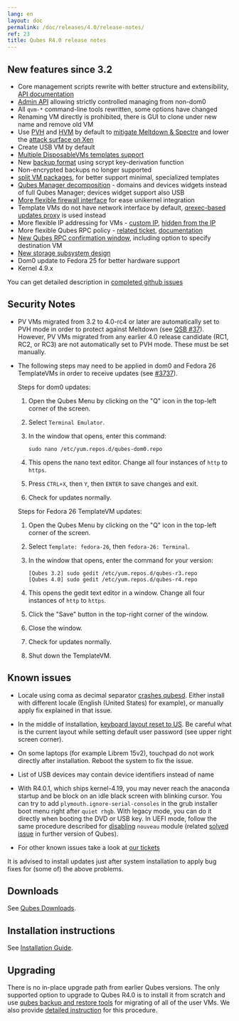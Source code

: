 ```yaml
---
lang: en
layout: doc
permalink: /doc/releases/4.0/release-notes/
ref: 23
title: Qubes R4.0 release notes
---
```


New features since 3.2
----------------------

* Core management scripts rewrite with better structure and extensibility, [API documentation](https://dev.qubes-os.org/projects/core-admin/en/latest/index.html)
* [Admin API](/news/2017/06/27/qubes-admin-api/) allowing strictly controlled managing from non-dom0
* All `qvm-*` command-line tools rewritten, some options have changed
* Renaming VM directly is prohibited, there is GUI to clone under new name and remove old VM
* Use [PVH](https://github.com/QubesOS/qubes-secpack/blob/master/QSBs/qsb-037-2018.txt) and [HVM](https://github.com/QubesOS/qubes-issues/issues/2185) by default to [mitigate Meltdown & Spectre](https://github.com/QubesOS/qubes-secpack/blob/master/QSBs/qsb-037-2018.txt) and lower the [attack surface on Xen](https://github.com/QubesOS/qubes-secpack/blob/master/QSBs/qsb-024-2016.txt)
* Create USB VM by default
* [Multiple DisposableVMs templates support](https://github.com/QubesOS/qubes-issues/issues/2253)
* New [backup format](/doc/backup-emergency-restore-v4/) using scrypt key-derivation function
* Non-encrypted backups no longer supported
* [split VM packages](https://github.com/QubesOS/qubes-issues/issues/2771), for better support minimal, specialized templates
* [Qubes Manager decomposition](https://github.com/QubesOS/qubes-issues/issues/2132) - domains and devices widgets instead of full Qubes Manager; devices widget support also USB
* [More flexible firewall interface](/doc/vm-interface/) for ease unikernel integration
* Template VMs do not have network interface by default, [qrexec-based updates proxy](https://github.com/QubesOS/qubes-issues/issues/1854) is used instead
* More flexible IP addressing for VMs - [custom IP](https://github.com/QubesOS/qubes-issues/issues/1477), [hidden from the IP](https://github.com/QubesOS/qubes-issues/issues/1143)
* More flexible Qubes RPC policy - [related ticket](https://github.com/QubesOS/qubes-issues/issues/865), [documentation](/doc/qrexec/#specifying-vms-tags-types-targets-etc)
* [New Qubes RPC confirmation window](https://github.com/QubesOS/qubes-issues/issues/910), including option to specify destination VM
* [New storage subsystem design](https://github.com/QubesOS/qubes-issues/issues/1842)
* Dom0 update to Fedora 25 for better hardware support
* Kernel 4.9.x

You can get detailed description in [completed github issues](https://github.com/QubesOS/qubes-issues/issues?q=is%3Aissue+sort%3Aupdated-desc+milestone%3A%22Release+4.0%22+label%3Arelease-notes+is%3Aclosed)

Security Notes
--------------

* PV VMs migrated from 3.2 to 4.0-rc4 or later are automatically set to PVH mode in order to protect against Meltdown (see [QSB #37](https://github.com/QubesOS/qubes-secpack/blob/master/QSBs/qsb-037-2018.txt)).
  However, PV VMs migrated from any earlier 4.0 release candidate (RC1, RC2, or RC3) are not automatically set to PVH mode.
  These must be set manually.

* The following steps may need to be applied in dom0 and Fedora 26 TemplateVMs in order to receive updates (see [#3737](https://github.com/QubesOS/qubes-issues/issues/3737)).

  Steps for dom0 updates:

  1. Open the Qubes Menu by clicking on the "Q" icon in the top-left corner of the screen.
  2. Select `Terminal Emulator`.
  3. In the window that opens, enter this command:

     ```
     sudo nano /etc/yum.repos.d/qubes-dom0.repo
     ```

  4. This opens the nano text editor. Change all four instances of `http` to `https`.
  5. Press `CTRL+X`, then `Y`, then `ENTER` to save changes and exit.
  6. Check for updates normally.

  Steps for Fedora 26 TemplateVM updates:

  1. Open the Qubes Menu by clicking on the "Q" icon in the top-left corner of the screen.
  2. Select `Template: fedora-26`, then `fedora-26: Terminal`.
  3. In the window that opens, enter the command for your version:

     ```
     [Qubes 3.2] sudo gedit /etc/yum.repos.d/qubes-r3.repo
     [Qubes 4.0] sudo gedit /etc/yum.repos.d/qubes-r4.repo
     ```

  4. This opens the gedit text editor in a window. Change all four instances of `http` to `https`.
  5. Click the "Save" button in the top-right corner of the window.
  6. Close the window.
  7. Check for updates normally.
  8. Shut down the TemplateVM.

Known issues
------------

* Locale using coma as decimal separator [crashes qubesd](https://github.com/QubesOS/qubes-issues/issues/3753). Either install with different locale (English (United States) for example), or manually apply fix explained in that issue.

* In the middle of installation, [keyboard layout reset to US](https://github.com/QubesOS/qubes-issues/issues/3352). Be careful what is the current layout while setting default user password (see upper right screen corner).

* On some laptops (for example Librem 15v2), touchpad do not work directly after installation. Reboot the system to fix the issue.

* List of USB devices may contain device identifiers instead of name

* With R4.0.1, which ships kernel-4.19, you may never reach the anaconda startup and be block on an idle black screen with blinking cursor. You can try to add `plymouth.ignore-serial-consoles` in the grub installer boot menu right after `quiet rhgb`. With legacy mode, you can do it directly when booting the DVD or USB key. In UEFI mode, follow the same procedure described for [disabling](/doc/uefi-troubleshooting/#installation-freezes-before-displaying-installer) `nouveau` module (related [solved issue](https://github.com/QubesOS/qubes-issues/issues/3849) in further version of Qubes).

* For other known issues take a look at [our tickets](https://github.com/QubesOS/qubes-issues/issues?q=is%3Aopen+is%3Aissue+milestone%3A%22Release+4.0%22+label%3Abug)

It is advised to install updates just after system installation to apply bug fixes for (some of) the above problems.

Downloads
---------

See [Qubes Downloads](/downloads/).

Installation instructions
-------------------------

See [Installation Guide](/doc/installation-guide/).

Upgrading
---------

There is no in-place upgrade path from earlier Qubes versions. The only
supported option to upgrade to Qubes R4.0 is to install it from scratch and use
[qubes backup and restore tools](/doc/backup-restore/) for migrating of all of the user VMs.
We also provide [detailed instruction](/doc/upgrade-to-r4.0/) for this procedure.
